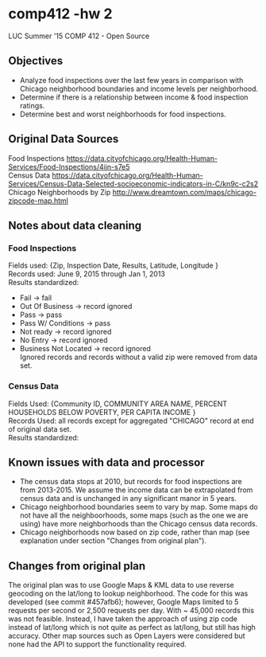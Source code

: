 # comp412 -hw 2
LUC Summer '15 COMP 412 - Open Source


## Objectives
* Analyze food inspections over the last few years in comparison with Chicago neighborhood boundaries and income levels per neighborhood.  
* Determine if there is a relationship between income & food inspection ratings.  
* Determine best and worst neighborhoods for food inspections.  


## Original Data Sources
Food Inspections <https://data.cityofchicago.org/Health-Human-Services/Food-Inspections/4ijn-s7e5>  
Census Data <https://data.cityofchicago.org/Health-Human-Services/Census-Data-Selected-socioeconomic-indicators-in-C/kn9c-c2s2> 
Chicago Neighborhoods by Zip <http://www.dreamtown.com/maps/chicago-zipcode-map.html>   


## Notes about data cleaning
### Food Inspections
Fields used: {Zip, Inspection Date, Results, Latitude, Longitude }  
Records used: June 9, 2015 through Jan 1, 2013  
Results standardized:  
* Fail -> fail
* Out Of Business -> record ignored
* Pass -> pass
* Pass W/ Conditions -> pass
* Not ready -> record ignored
* No Entry -> record ignored
* Business Not Located -> record ignored  
Ignored records and records without a valid zip were removed from data set.

### Census Data
Fields Used: {Community ID, COMMUNITY AREA NAME, PERCENT HOUSEHOLDS BELOW POVERTY, PER CAPITA INCOME }  
Records Used: all records except for aggregated "CHICAGO" record at end of original data set.  
Results standardized:


## Known issues with data and processor
* The census data stops at 2010, but records for food inspections are from 2013-2015. We assume the income data can be extrapolated from census data and is unchanged in any significant manor in 5 years.   
* Chicago neighborhood boundaries seem to vary by map. Some maps do not have all the neighboorhoods, some maps (such as the one we are using) have more neighborhoods than the Chicago census data records.  
* Chicago neighborhoods now based on zip code, rather than map (see explanation under section "Changes from original plan").  


## Changes from original plan
The original plan was to use Google Maps & KML data to use reverse geocoding on the lat/long to lookup neighborhood. The code for this was developed (see commit #457afb6); however, Google Maps limited to 5 requests per second or 2,500 requests per day. With ~ 45,000 records this was not feasible. Instead, I have taken the approach of using zip code instead of lat/long which is not quite as perfect as lat/long, but still has high accuracy. Other map sources such as Open Layers were considered but none had the API to support the functionality required.